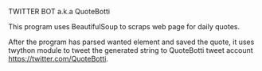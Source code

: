 TWITTER BOT a.k.a QuoteBotti

This program uses BeautifulSoup to scraps web page for daily quotes.

After the program has parsed wanted element and saved the quote, it uses
twython module to tweet the generated string to QuoteBotti tweet account https://twitter.com/QuoteBotti.
